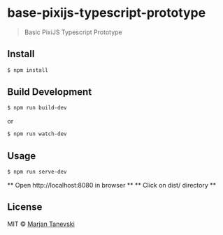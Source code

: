 # base-pixijs-typescript-prototype

> Basic PixiJS Typescript Prototype

## Install

```sh
$ npm install
```

## Build Development

```sh
$ npm run build-dev
```

or

```sh
$ npm run watch-dev
```

## Usage

```sh
$ npm run serve-dev
```

** Open http://localhost:8080 in browser **
** Click on dist/ directory **

## License

MIT © [Marjan Tanevski](marjantanevski@outlook.com)
